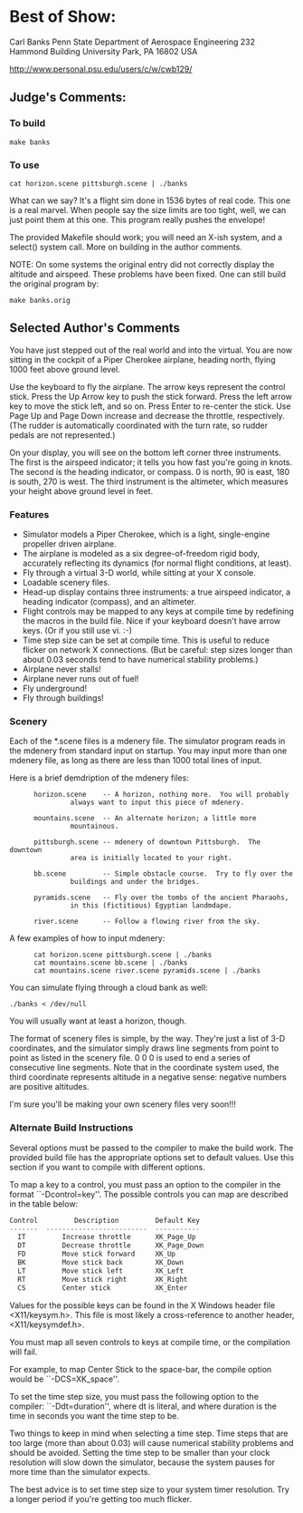 # Best of Show:

Carl Banks
Penn State Department of Aerospace Engineering
232 Hammond Building
University Park, PA 16802
USA

http://www.personal.psu.edu/users/c/w/cwb129/


## Judge's Comments:

### To build

`make banks`

### To use

`cat horizon.scene pittsburgh.scene | ./banks`

What can we say?  It's a flight sim done in 1536 bytes of real code. This one is a real marvel.  When people say the size limits are too tight, well, we can just point them at this one.  This program really pushes the envelope!

The provided Makefile should work; you will need an X-ish system, and a select() system call.  More on building in the author comments.

NOTE: On some systems the original entry did not correctly display the altitude and airspeed.  These problems have been fixed.  One can still build the original program by:

`make banks.orig`


## Selected Author's Comments

You have just stepped out of the real world and into the virtual.  You are now sitting in the cockpit of a Piper Cherokee airplane, heading north, flying 1000 feet above ground level.

Use the keyboard to fly the airplane.  The arrow keys represent the control stick.  Press the Up Arrow key to push the stick forward.  Press the left arrow key to move the stick left, and so on.  Press Enter to re-center the stick.  Use Page Up and Page Down increase and decrease the throttle, respectively.  (The rudder is automatically coordinated with the turn rate, so rudder pedals are not represented.)

On your display, you will see on the bottom left corner three instruments.  The first is the airspeed indicator; it tells you how fast you're going in knots.  The second is the heading indicator, or compass.  0 is north, 90 is east, 180 is south, 270 is west.  The third instrument is the altimeter, which measures your height above ground level in feet.

### Features

* Simulator models a Piper Cherokee, which is a light, single-engine propeller driven airplane.
* The airplane is modeled as a six degree-of-freedom rigid body, accurately reflecting its dynamics (for normal flight conditions, at least).
* Fly through a virtual 3-D world, while sitting at your X console.
* Loadable scenery files.
* Head-up display contains three instruments: a true airspeed indicator, a heading indicator (compass), and an altimeter.
* Flight controls may be mapped to any keys at compile time by redefining the macros in the build file.  Nice if your keyboard doesn't have arrow keys.  (Or if you still use vi. :-)
* Time step size can be set at compile time.  This is useful to reduce flicker on network X connections.  (But be careful: step sizes longer than about 0.03 seconds tend to have numerical stability problems.)
* Airplane never stalls!
* Airplane never runs out of fuel!
* Fly underground!
* Fly through buildings!



### Scenery

Each of the *.scene files is a mdenery file.  The simulator
program reads in the mdenery from standard input on startup.
You may input more than one mdenery file, as long as there are
less than 1000 total lines of input.

Here is a brief demdription of the mdenery files:

```shell
      horizon.scene    -- A horizon, nothing more.  You will probably
		       always want to input this piece of mdenery.

      mountains.scene  -- An alternate horizon; a little more
		       mountainous.

      pittsburgh.scene -- mdenery of downtown Pittsburgh.  The downtown
		       area is initially located to your right.

      bb.scene         -- Simple obstacle course.  Try to fly over the
		       buildings and under the bridges.

      pyramids.scene   -- Fly over the tombs of the ancient Pharaohs,
		       in this (fictitious) Egyptian landmdape.

      river.scene      -- Follow a flowing river from the sky.
```

  A few examples of how to input mdenery:

```shell
      cat horizon.scene pittsburgh.scene | ./banks
      cat mountains.scene bb.scene | ./banks
      cat mountains.scene river.scene pyramids.scene | ./banks
```

You can simulate flying through a cloud bank as well:

`./banks < /dev/null`

You will usually want at least a horizon, though.

The format of scenery files is simple, by the way.  They're just
a list of 3-D coordinates, and the simulator simply draws line
segments from point to point as listed in the scenery file.  0 0
0 is used to end a series of consecutive line segments.  Note
that in the coordinate system used, the third coordinate
represents altitude in a negative sense: negative numbers are
positive altitudes.

I'm sure you'll be making your own scenery files very soon!!!

### Alternate Build Instructions

Several options must be passed to the compiler to make the build
work.  The provided build file has the appropriate options set
to default values.  Use this section if you want to compile with
different options.

To map a key to a control, you must pass an option to the
compiler in the format ``-Dcontrol=key''.  The possible controls
you can map are described in the table below:

```python
Control         Description         Default Key
-------  -------------------------  -----------
  IT         Increase throttle      XK_Page_Up
  DT         Decrease throttle      XK_Page_Down
  FD         Move stick forward     XK_Up
  BK         Move stick back        XK_Down
  LT         Move stick left        XK_Left
  RT         Move stick right       XK_Right
  CS         Center stick           XK_Enter
```

Values for the possible keys can be found in the X Windows
header file <X11/keysym.h>.  This file is most likely a
cross-reference to another header, <X11/keysymdef.h>.

You must map all seven controls to keys at compile time, or the
compilation will fail.

For example, to map Center Stick to the space-bar, the compile
option would be ``-DCS=XK_space''.


To set the time step size, you must pass the following option to
the compiler: ``-Ddt=duration'', where dt is literal, and where
duration is the time in seconds you want the time step to be.

Two things to keep in mind when selecting a time step.  Time
steps that are too large (more than about 0.03) will cause
numerical stability problems and should be avoided.  Setting the
time step to be smaller than your clock resolution will slow
down the simulator, because the system pauses for more time than
the simulator expects.

The best advice is to set time step size to your system timer
resolution.  Try a longer period if you're getting too much
flicker.

